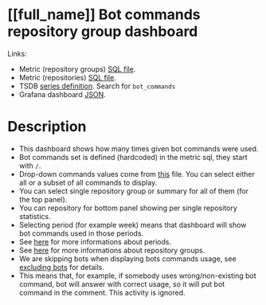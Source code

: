 <h1 id="kubernetes-dashboard">[[full_name]] Bot commands repository group dashboard</h1>
<p>Links:</p>
<ul>
<li>Metric (repository groups) <a href="https://github.com/cncf/devstats/blob/master/metrics/kubernetes/bot_commands.sql" target="_blank">SQL file</a>.</li>
<li>Metric (repositories) <a href="https://github.com/cncf/devstats/blob/master/metrics/kubernetes/bot_commands_repos.sql" target="_blank">SQL file</a>.</li>
<li>TSDB <a href="https://github.com/cncf/devstats/blob/master/metrics/kubernetes/metrics.yaml" target="_blank">series definition</a>. Search for <code>bot_commands</code></li>
<li>Grafana dashboard <a href="https://github.com/cncf/devstats/blob/master/grafana/dashboards/kubernetes/bot-commands-repository-groups.json" target="_blank">JSON</a>.</li>
</ul>
<h1 id="description">Description</h1>
<ul>
<li>This dashboard shows how many times given bot commands were used.</li>
<li>Bot commands set is defined (hardcoded) in the metric sql, they start with <code>/</code>.</li>
<li>Drop-down commands values come from <a href="https://github.com/cncf/devstats/blob/master/metrics/kubernetes/bot_commands_tags.sql" target="_blank">this</a> file. You can select either all or a subset of all commands to display.</li>
<li>You can select single repository group or summary for all of them (for the top panel).</li>
<li>You can repository for bottom panel showing per single repository statistics.</li>
<li>Selecting period (for example week) means that dashboard will show bot commands used in those periods.</li>
<li>See <a href="https://github.com/cncf/devstats/blob/master/docs/periods.md" target="_blank">here</a> for more informations about periods.</li>
<li>See <a href="https://github.com/cncf/devstats/blob/master/docs/repository_groups.md" target="_blank">here</a> for more informations about repository groups.</li>
<li>We are skipping bots when displaying bots commands usage, see <a href="https://github.com/cncf/devstats/blob/master/docs/excluding_bots.md" target="_blank">excluding bots</a> for details.</li>
<li>This means that, for example, if somebody uses wrong/non-existing bot command, bot will answer with correct usage, so it will put bot command in the comment. This activity is ignored.</li>
</ul>
